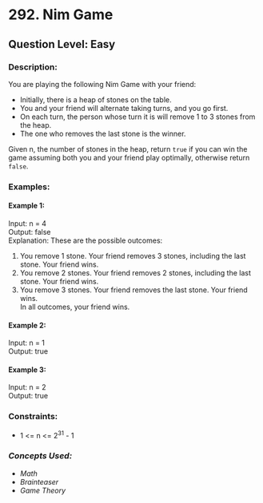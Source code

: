 # 292. Nim Game
## Question Level: Easy
### Description:
You are playing the following Nim Game with your friend:
- Initially, there is a heap of stones on the table.
- You and your friend will alternate taking turns, and you go first.
- On each turn, the person whose turn it is will remove 1 to 3 stones from the heap.
- The one who removes the last stone is the winner.

Given n, the number of stones in the heap, return `true` if you can win the game assuming both you and your friend play optimally, otherwise return `false`.

### Examples:
#### Example 1:

Input: n = 4  
Output: false  
Explanation: These are the possible outcomes:
1. You remove 1 stone. Your friend removes 3 stones, including the last stone. Your friend wins.
2. You remove 2 stones. Your friend removes 2 stones, including the last stone. Your friend wins.
3. You remove 3 stones. Your friend removes the last stone. Your friend wins.  
In all outcomes, your friend wins.
#### Example 2:

Input: n = 1  
Output: true  
#### Example 3:

Input: n = 2  
Output: true  

### Constraints:

- 1 <= n <= 2<sup>31</sup> - 1

### <i>Concepts Used:
- Math
- Brainteaser
- Game Theory</i>